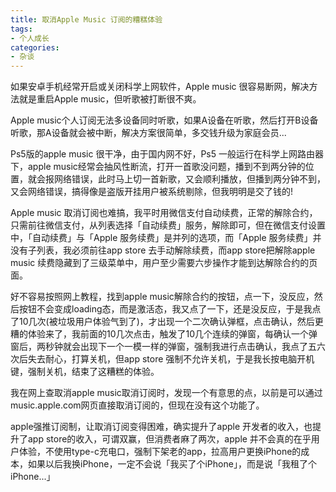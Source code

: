 ```yaml
---
title: 取消Apple Music 订阅的糟糕体验
tags:
- 个人成长
categories:
- 杂谈
---
```


如果安卓手机经常开启或关闭科学上网软件，Apple music 很容易断网，解决方法就是重启Apple music，但听歌被打断很不爽。

Apple music个人订阅无法多设备同时听歌，如果A设备在听歌，然后打开B设备听歌，那A设备就会被中断，解决方案很简单，多交钱升级为家庭会员...

Ps5版的apple music 很干净，由于国内网不好，Ps5 一般运行在科学上网路由器下，apple music经常会抽风性断流，打开一首歌没问题，播到不到两分钟的位置，就会报网络错误，此时马上切一首新歌，又会顺利播放，但播到两分钟不到，又会网络错误，搞得像是盗版开挂用户被系统剔除，但我明明是交了钱的!

Apple music 取消订阅也难搞，我平时用微信支付自动续费，正常的解除合约，只需前往微信支付，从列表选择「自动续费」服务，解除即可，但在微信支付设置中，「自动续费」与「Apple 服务续费」是并列的选项，而「Apple 服务续费」并没有子列表，我必须前往app store 去手动解除续费，而app store把解除apple music 续费隐藏到了三级菜单中，用户至少需要六步操作才能到达解除合约的页面。

好不容易按照网上教程，找到apple music解除合约的按钮，点一下，没反应，然后按钮不会变成loading态，而是激活态，我又点了一下，还是没反应，于是我点了10几次(被垃圾用户体验气到了)，才出现一个二次确认弹框，点击确认，然后更糟的体验来了，我前面的10几次点击，触发了10几个连续的弹窗，每确认一个弹窗后，两秒钟就会出现下一个一模一样的弹窗，强制我进行点击确认，我点了五六次后失去耐心，打算关机，但app store 强制不允许关机，于是我长按电脑开机键，强制关机，结束了这糟糕的体验。

我在网上查取消apple music取消订阅时，发现一个有意思的点，以前是可以通过music.apple.com网页直接取消订阅的，但现在没有这个功能了。

apple强推订阅制，让取消订阅变得困难，确实提升了apple 开发者的收入，也提升了app store的收入，可谓双赢，但消费者麻了两次，apple 并不会真的在乎用户体验，不使用type-c充电口，强制下架老的app，拉高用户更换iPhone的成本，如果以后我换iPhone，一定不会说「我买了个iPhone」，而是说「我租了个iPhone...」
